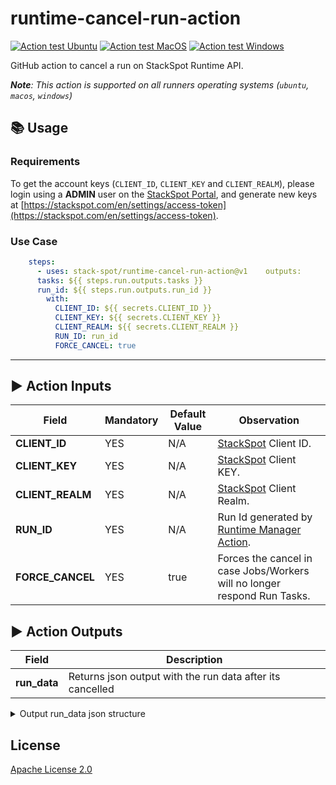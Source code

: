 # runtime-cancel-run-action

[![Action test Ubuntu](https://github.com/stack-spot/runtime-cancel-run-action/actions/workflows/action-test-ubuntu.yaml/badge.svg)](https://github.com/stack-spot/runtime-cancel-run-action/actions/workflows/action-test-ubuntu.yaml) [![Action test MacOS](https://github.com/stack-spot/runtime-cancel-run-action/actions/workflows/action-test-macos.yaml/badge.svg)](https://github.com/stack-spot/runtime-cancel-run-action/actions/workflows/action-test-macos.yaml) [![Action test Windows](https://github.com/stack-spot/runtime-cancel-run-action/actions/workflows/action-test-windows.yaml/badge.svg)](https://github.com/stack-spot/runtime-cancel-run-action/actions/workflows/action-test-windows.yaml)

GitHub action to cancel a run on StackSpot Runtime API.

_**Note**: This action is supported on all runners operating systems (`ubuntu`, `macos`, `windows`)_

## 📚 Usage

### Requirements

To get the account keys (`CLIENT_ID`, `CLIENT_KEY` and `CLIENT_REALM`), please login using a **ADMIN** user on the [StackSpot Portal](https://stackspot.com), and generate new keys at [https://stackspot.com/en/settings/access-token](https://stackspot.com/en/settings/access-token).

### Use Case

```yaml
    steps:
      - uses: stack-spot/runtime-cancel-run-action@v1    outputs:
      tasks: ${{ steps.run.outputs.tasks }}
      run_id: ${{ steps.run.outputs.run_id }}
        with:
          CLIENT_ID: ${{ secrets.CLIENT_ID }}
          CLIENT_KEY: ${{ secrets.CLIENT_KEY }}
          CLIENT_REALM: ${{ secrets.CLIENT_REALM }}
          RUN_ID: run_id
          FORCE_CANCEL: true
```

* * *

## ▶️ Action Inputs

Field | Mandatory | Default Value | Observation
------------ | ------------  | ------------- | -------------
**CLIENT_ID** | YES | N/A | [StackSpot](https://stackspot.com/en/settings/access-token) Client ID.
**CLIENT_KEY** | YES | N/A |[StackSpot](https://stackspot.com/en/settings/access-token) Client KEY.
**CLIENT_REALM** | YES | N/A |[StackSpot](https://stackspot.com/en/settings/access-token) Client Realm.
**RUN_ID** | YES | N/A | Run Id generated by [Runtime Manager Action](https://github.com/stack-spot/runtime-manager-action).
**FORCE_CANCEL** | YES | true | Forces the cancel in case Jobs/Workers will no longer respond Run Tasks.

## ▶️ Action Outputs
Field | Description
----- | -----------
**run_data** | Returns json output with the run data after its cancelled

<details>
  <summary>Output run_data json structure</summary>

  ```json
  {
    "runId": "string",
    "appId": "string",
    "infraId": "string",
    "envId": "string",
    "deploymentId": "string",
    "type": "DEPLOY",
    "status": "RUNNING",
    "createdAt": "2024-09-27T21:16:23.993Z",
    "updatedAt": "2024-09-27T21:16:23.993Z",
    "appliedPlugins": [
      {
        "pluginAppliedAlias": "string",
        "tasks": [
          {
            "id": "string",
            "type": "IAC",
            "status": "PENDING",
            "errorDetails": "string",
            "logs": "string"
          }
        ]
      }
    ]
  }
  ```
</details>


## License

[Apache License 2.0](https://github.com/stack-spot/runtime-cancel-run-action/blob/main/LICENSE)
